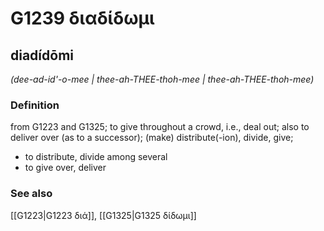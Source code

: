 # G1239 διαδίδωμι

## diadídōmi

_(dee-ad-id'-o-mee | thee-ah-THEE-thoh-mee | thee-ah-THEE-thoh-mee)_

### Definition

from G1223 and G1325; to give throughout a crowd, i.e., deal out; also to deliver over (as to a successor); (make) distribute(-ion), divide, give; 

- to distribute, divide among several
- to give over, deliver

### See also

[[G1223|G1223 διά]], [[G1325|G1325 δίδωμι]]
